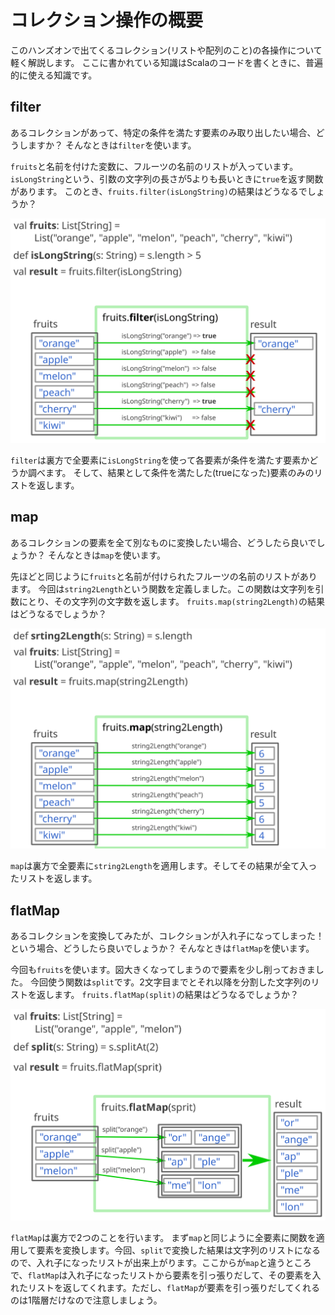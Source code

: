 # コレクション操作の概要

このハンズオンで出てくるコレクション(リストや配列のこと)の各操作について軽く解説します。
ここに書かれている知識はScalaのコードを書くときに、普遍的に使える知識です。

## filter

あるコレクションがあって、特定の条件を満たす要素のみ取り出したい場合、どうしますか？
そんなときは`filter`を使います。

`fruits`と名前を付けた変数に、フルーツの名前のリストが入っています。
`isLongString`という、引数の文字列の長さが5よりも長いときに`true`を返す関数があります。
このとき、`fruits.filter(isLongString)`の結果はどうなるでしょうか？

![](function_filter.svg)

`filter`は裏方で全要素に`isLongString`を使って各要素が条件を満たす要素かどうか調べます。
そして、結果として条件を満たした(trueになった)要素のみのリストを返します。

## map

あるコレクションの要素を全て別なものに変換したい場合、どうしたら良いでしょうか？
そんなときは`map`を使います。

先ほどと同じように`fruits`と名前が付けられたフルーツの名前のリストがあります。
今回は`string2Length`という関数を定義しました。この関数は文字列を引数にとり、その文字列の文字数を返します。
`fruits.map(string2Length)`の結果はどうなるでしょうか？

![](function_map.svg)

`map`は裏方で全要素に`string2Length`を適用します。そしてその結果が全て入ったリストを返します。

## flatMap

あるコレクションを変換してみたが、コレクションが入れ子になってしまった！という場合、どうしたら良いでしょうか？
そんなときは`flatMap`を使います。

今回も`fruits`を使います。図大きくなってしまうので要素を少し削っておきました。
今回使う関数は`split`です。2文字目までとそれ以降を分割した文字列のリストを返します。
`fruits.flatMap(split)`の結果はどうなるでしょうか？

![](function_flatMap.svg)

`flatMap`は裏方で2つのことを行います。
まず`map`と同じように全要素に関数を適用して要素を変換します。今回、`split`で変換した結果は文字列のリストになるので、入れ子になったリストが出来上がります。ここからが`map`と違うところで、`flatMap`は入れ子になったリストから要素を引っ張りだして、その要素を入れたリストを返してくれます。ただし、`flatMap`が要素を引っ張りだしてくれるのは1階層だけなので注意しましょう。

